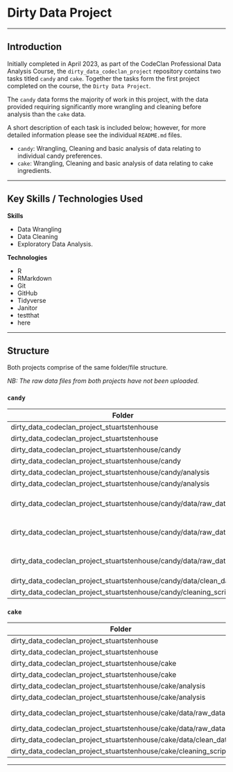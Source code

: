 # Dirty Data Project

------------------------------------------------------------------------

## Introduction

Initially completed in April 2023, as part of the CodeClan Professional Data Analysis Course, the `dirty_data_codeclan_project` repository contains two tasks titled `candy` and `cake`. Together the tasks form the first project completed on the course, the `Dirty Data Project`.

The `candy` data forms the majority of work in this project, with the data provided requiring significantly more wrangling and cleaning before analysis than the `cake` data.

A short description of each task is included below; however, for more detailed information please see the individual `README.md` files. 

- `candy`: Wrangling, Cleaning and basic analysis of data relating to individual candy preferences.
- `cake`: Wrangling, Cleaning and basic analysis of data relating to cake ingredients.

------------------------------------------------------------------------

## Key Skills / Technologies Used

**Skills**
- Data Wrangling
- Data Cleaning
- Exploratory Data Analysis.

**Technologies**
- R
- RMarkdown
- Git
- GitHub
- Tidyverse
- Janitor
- testthat
- here

------------------------------------------------------------------------

## Structure

Both projects comprise of the same folder/file structure.

*NB: The raw data files from both projects have not been uploaded.*

### `candy`

| **Folder**                                                        | **File Name**               |
|-------------------------------------------------|----------------------|
| dirty_data_codeclan_project_stuartstenhouse                       | README.md                   |
| dirty_data_codeclan_project_stuartstenhouse                       | .gitignore                  |
| dirty_data_codeclan_project_stuartstenhouse/candy                 | candy.Rproj                 |
| dirty_data_codeclan_project_stuartstenhouse/candy                 | README.md                   |
| dirty_data_codeclan_project_stuartstenhouse/candy/analysis        | analysis.Rmd                |
| dirty_data_codeclan_project_stuartstenhouse/candy/analysis        | analysis.nb.html            |
| dirty_data_codeclan_project_stuartstenhouse/candy/data/raw_data   | boing-boing-candy-2015.xlsx |
| dirty_data_codeclan_project_stuartstenhouse/candy/data/raw_data   | boing-boing-candy-2016.xlsx |
| dirty_data_codeclan_project_stuartstenhouse/candy/data/raw_data   | boing-boing-candy-2017.xlsx |
| dirty_data_codeclan_project_stuartstenhouse/candy/data/clean_data | candy_clean.csv             |
| dirty_data_codeclan_project_stuartstenhouse/candy/cleaning_script | cleaning.R                  |

### `cake`

| **Folder**                                                       | **File Name**              |
|-------------------------------------------------|-----------------------|
| dirty_data_codeclan_project_stuartstenhouse                      | README.md                  |
| dirty_data_codeclan_project_stuartstenhouse                      | .gitignore                 |
| dirty_data_codeclan_project_stuartstenhouse/cake                 | cake.Rproj                 |
| dirty_data_codeclan_project_stuartstenhouse/cake                 | README.md                  |
| dirty_data_codeclan_project_stuartstenhouse/cake/analysis        | analysis.Rmd               |
| dirty_data_codeclan_project_stuartstenhouse/cake/analysis        | analysis.nb.html           |
| dirty_data_codeclan_project_stuartstenhouse/cake/data/raw_data   | cake-ingredients-1961.csv  |
| dirty_data_codeclan_project_stuartstenhouse/cake/data/raw_data   | cake_ingredient_code.csv   |
| dirty_data_codeclan_project_stuartstenhouse/cake/data/clean_data | cake_ingredients_clean.csv |
| dirty_data_codeclan_project_stuartstenhouse/cake/cleaning_script | cleaning.R                 |

------------------------------------------------------------------------
